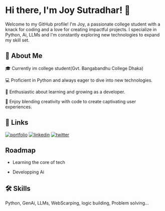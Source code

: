 
# Hi there, I'm Joy Sutradhar! 👋


Welcome to my GitHub profile! I'm Joy, a passionate college student with a knack for coding and a love for creating impactful projects. I specialize in Python, Ai, LLMs and I'm constantly exploring new technologies to expand my skill set.


## 🚀 About Me

🎓 Currently im college student(Gvt. Bangabandhu College Dhaka)

💻 Proficient in Python and always eager to dive into new technologies.

🌱 Enthusiastic about learning and growing as a developer.

🎨 Enjoy blending creativity with code to create captivating user experiences.

## 🔗 Links
[![portfolio](https://img.shields.io/badge/my_portfolio-000?style=for-the-badge&logo=ko-fi&logoColor=white)](https://drive.google.com/file/d/1nfGsg4JVG3P5tq06bGVn8W6VGw-Gpm_m/view?usp=sharing)
[![linkedin](https://img.shields.io/badge/linkedin-0A66C2?style=for-the-badge&logo=linkedin&logoColor=white)](https://www.linkedin.com/in/j0ysutradhar/)
[![twitter](https://img.shields.io/badge/twitter-1DA1F2?style=for-the-badge&logo=twitter&logoColor=white)](https://x.com/im_js_joy)





## Roadmap

- Learning the core of tech

- Developping Ai


## 🛠 Skills
Python, GenAi, LLMs, WebScarping, logic building, Problem solving...
